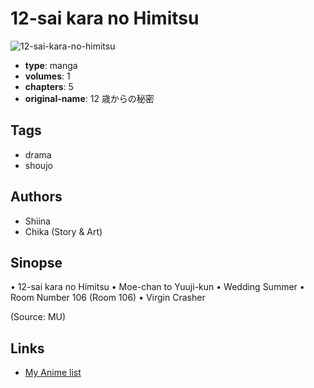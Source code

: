 # 12-sai kara no Himitsu

![12-sai-kara-no-himitsu](https://cdn.myanimelist.net/images/manga/1/35162.jpg)

-   **type**: manga
-   **volumes**: 1
-   **chapters**: 5
-   **original-name**: 12 歳からの秘密

## Tags

-   drama
-   shoujo

## Authors

-   Shiina
-   Chika (Story & Art)

## Sinopse

• 12-sai kara no Himitsu
• Moe-chan to Yuuji-kun
• Wedding Summer
• Room Number 106 (Room 106)
• Virgin Crasher

(Source: MU)

## Links

-   [My Anime list](https://myanimelist.net/manga/21707/12-sai_kara_no_Himitsu)
